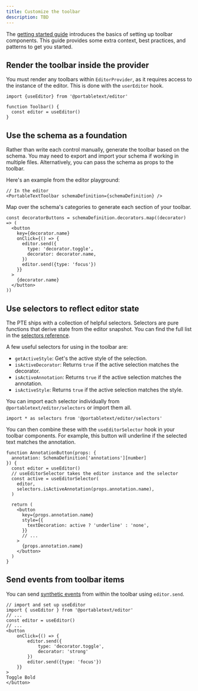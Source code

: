 ```yaml
---
title: Customize the toolbar
description: TBD
---
```


The [getting started guide](/getting-started/) introduces the basics of setting up toolbar components. This guide provides some extra context, best practices, and patterns to get you started.

## Render the toolbar inside the provider

You must render any toolbars within `EditorProvider`, as it requires access to the instance of the editor. This is done with the `userEditor` hook.

```tsx
import {useEditor} from '@portabletext/editor'

function Toolbar() {
  const editor = useEditor()
}
```

## Use the schema as a foundation

Rather than write each control manually, generate the toolbar based on the schema. You may need to export and import your schema if working in multiple files. Alternatively, you can pass the schema as props to the toolbar.

Here's an example from the editor playground:

```tsx
// In the editor
<PortableTextToolbar schemaDefinition={schemaDefinition} />
```

Map over the schema's categories to generate each section of your toolbar.

```tsx
const decoratorButtons = schemaDefinition.decorators.map((decorator) => (
  <button
    key={decorator.name}
    onClick={() => {
      editor.send({
        type: 'decorator.toggle',
        decorator: decorator.name,
      })
      editor.send({type: 'focus'})
    }}
  >
    {decorator.name}
  </button>
))
```

## Use selectors to reflect editor state

The PTE ships with a collection of helpful selectors. Selectors are pure functions that derive state from the editor snapshot. You can find the full list in the [selectors reference](/reference/selectors/).

A few useful selectors for using in the toolbar are:

- `getActiveStyle`: Get's the active style of the selection.
- `isActiveDecorator`: Returns `true` if the active selection matches the decorator.
- `isActiveAnnotation`: Returns `true` if the active selection matches the annotation.
- `isActiveStyle`: Returns `true` if the active selection matches the style.

You can import each selector individually from `@portabletext/editor/selectors` or import them all.

```tsx
import * as selectors from '@portabletext/editor/selectors'
```

You can then combine these with the `useEditorSelector` hook in your toolbar components. For example, this button will underline if the selected text matches the annotation.

```tsx
function AnnotationButton(props: {
  annotation: SchemaDefinition['annotations'][number]
}) {
  const editor = useEditor()
  // useEditorSelector takes the editor instance and the selector
  const active = useEditorSelector(
    editor,
    selectors.isActiveAnnotation(props.annotation.name),
  )

  return (
    <button
      key={props.annotation.name}
      style={{
        textDecoration: active ? 'underline' : 'none',
      }}
      // ...
    >
      {props.annotation.name}
    </button>
  )
}
```

## Send events from toolbar items

You can send [synthetic events](/reference/behavior-api/) from within the toolbar using `editor.send`.

```tsx
// import and set up useEditor
import { useEditor } from '@portabletext/editor'
// ...
const editor = useEditor()
// ...
<button
    onClick={() => {
        editor.send({
            type: 'decorator.toggle',
            decorator: 'strong'
        })
        editor.send({type: 'focus'})
    }}
>
Toggle Bold
</button>
```
